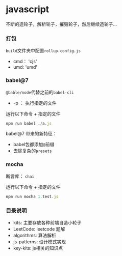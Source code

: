 # javascript

不断的造轮子，解析轮子，摧毁轮子，然后继续造轮子...

### 打包
`build`文件夹中配置`rollup.config.js`
+ cmd： 'cjs'
+ umd:  'umd'

### babel@7

`@bable/node`代替之前的`babel-cli`
+ -p ： 执行指定的文件

运行以下命令 + 指定的文件
```js
npm run babel ./a.js
```

babel@7 带来的新特征：

+ babel包都添加`@`前缀
+ 去除复杂的`presets`

### mocha

断言库： `chai`

运行以下命令 + 指定的文件

```js
npm run mocha 1.test.js
```

### 目录说明
+ kits: 主要存放各种前端自造小轮子
+ LeetCode: leetcode 题解
+ algorithms: 算法解析
+ js-patterns: 设计模式实现
+ key-kits: js相关的知识点


